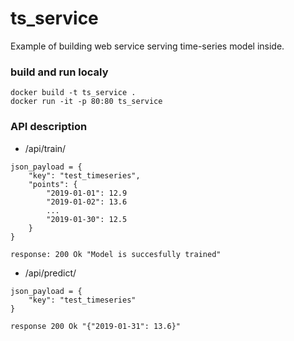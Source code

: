 # ts_service
Example of building web service serving time-series model inside.

### build and run localy
```
docker build -t ts_service .  
docker run -it -p 80:80 ts_service
```

### API description
* /api/train/

```
json_payload = {  
    "key": "test_timeseries",  
    "points": {  
        "2019-01-01": 12.9  
        "2019-01-02": 13.6  
        ...  
        "2019-01-30": 12.5  
    }   
}
```

```
response: 200 Ok "Model is succesfully trained"
```

* /api/predict/

```
json_payload = {  
    "key": "test_timeseries"  
}  
```

```
response 200 Ok "{"2019-01-31": 13.6}"
```
